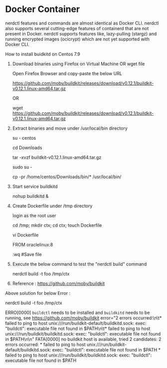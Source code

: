 # Docker Container 

nerdctl features and commands are almost identical as Docker CLI. nerdctl also supports several cutting-edge features of containerd that are not present in Docker. nerdctl supports features like, lazy-pulling (stargz) and running encrypted images (ocicrypt) which are not yet supported with Docker CLI.

How to install buidkitd on Centos 7.9

1. Download binaries using Firefox on Virtual Machine OR wget file

   Open Firefox Browser and copy-paste the below URL

   https://github.com/moby/buildkit/releases/download/v0.12.1/buildkit-v0.12.1.linux-amd64.tar.gz

   OR

   wget https://github.com/moby/buildkit/releases/download/v0.12.1/buildkit-v0.12.1.linux-amd64.tar.gz

3. Extract binaries and move under /usr/local/bin directory

   su - centos

   cd Downloads

   tar -xvzf buildkit-v0.12.1.linux-amd64.tar.gz 

   sudo su -

    cp -pr /home/centos/Downloads/bin/* /usr/local/bin/

4. Start service buildkitd

    nohup buildkitd  &                               

5. Create Dockerfile under /tmp directory

    login as the root user

    cd /tmp; mkdir ctx; cd ctx; touch Dockerfile

    vi Dockerfile
   
    FROM oraclelinux:8

    :wq #Save file
   
    
    
7. Execute the below command to test the "nerdctl build" command

    nerdctl build -t foo /tmp/ctx


8. Reference :  https://github.com/moby/buildkit

Above solution for below Error :

nerdctl build -t foo /tmp/ctx

ERRO[0000] `buildctl` needs to be installed and `buildkitd` needs to be running, see https://github.com/moby/buildkit  error="2 errors occurred:\n\t* failed to ping to host unix:///run/buildkit-default/buildkitd.sock: exec: \"buildctl\": executable file not found in $PATH\n\t* failed to ping to host unix:///run/buildkit/buildkitd.sock: exec: \"buildctl\": executable file not found in $PATH\n\n"
FATA[0000] no buildkit host is available, tried 2 candidates: 2 errors occurred:
	* failed to ping to host unix:///run/buildkit-default/buildkitd.sock: exec: "buildctl": executable file not found in $PATH
	* failed to ping to host unix:///run/buildkit/buildkitd.sock: exec: "buildctl": executable file not found in $PATH






